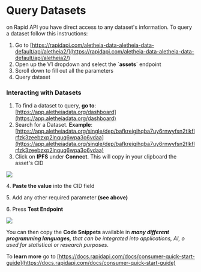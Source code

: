 # Query Datasets

on Rapid API you have direct access to any dataset's information. To query a dataset follow this instructions:

1. Go to [https://rapidapi.com/aletheia-data-aletheia-data-default/api/aletheia2/](https://rapidapi.com/aletheia-data-aletheia-data-default/api/aletheia2/)
2. Open up the V1 dropdown and select the \`**assets**\` endpoint
3. Scroll down to fill out all the parameters
4. Query dataset

### Interacting with Datasets

1. To find a dataset to query, **go to**: [https://app.aletheiadata.org/dashboard](https://app.aletheiadata.org/dashboard)
2. Search for a Dataset. **Example**: [https://app.aletheiadata.org/single/dep/bafkreigihqba7uy6rnwyfsn2tlkflrfzk3zeebzxp2lnquq6wpa3o6vdaa](https://app.aletheiadata.org/single/dep/bafkreigihqba7uy6rnwyfsn2tlkflrfzk3zeebzxp2lnquq6wpa3o6vdaa)
3. Click on **IPFS** under **Connect**. This will copy in your clipboard the asset's CID

![](../../.gitbook/assets/app.aletheiadata.org\_single\_dep\_bafkreigihqba7uy6rnwyfsn2tlkflrfzk3zeebzxp2lnquq6wpa3o6vdaa.png)

&#x20;  4\. **Paste the value** into the CID field

&#x20;  5\. Add any other required parameter **(see above)**

&#x20;  6\. Press **Test Endpoint**

![](../../.gitbook/assets/rapidapi.com\_aletheia-data-aletheia-data-default\_api\_aletheia2-min.png)

You can then copy the **Code Snippets** available in _**many different programming languages,** that can be integrated into applications, AI, o used for statistical or research purposes_.

To **learn more** go to [https://docs.rapidapi.com/docs/consumer-quick-start-guide](https://docs.rapidapi.com/docs/consumer-quick-start-guide)
